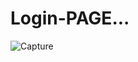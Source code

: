 # Login-PAGE...
![Capture](https://user-images.githubusercontent.com/94046237/173189623-0d082c69-eaa1-4b05-ad08-6acd2e224568.PNG)
